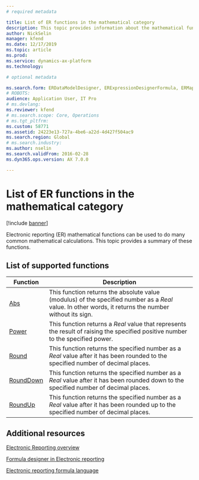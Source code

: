 ```yaml
---
# required metadata

title: List of ER functions in the mathematical category
description: This topic provides information about the mathematical functions that are supported in Electronic reporting (ER).
author: NickSelin
manager: kfend
ms.date: 12/17/2019
ms.topic: article
ms.prod: 
ms.service: dynamics-ax-platform
ms.technology: 

# optional metadata

ms.search.form: ERDataModelDesigner, ERExpressionDesignerFormula, ERMappedFormatDesigner, ERModelMappingDesigner
# ROBOTS: 
audience: Application User, IT Pro
# ms.devlang: 
ms.reviewer: kfend
# ms.search.scope: Core, Operations
# ms.tgt_pltfrm: 
ms.custom: 58771
ms.assetid: 24223e13-727a-4be6-a22d-4d427f504ac9
ms.search.region: Global
# ms.search.industry: 
ms.author: nselin
ms.search.validFrom: 2016-02-28
ms.dyn365.ops.version: AX 7.0.0

---
```


# List of ER functions in the mathematical category

[!include [banner](../includes/banner.md)]

Electronic reporting (ER) mathematical functions can be used to do many common mathematical calculations. This topic provides a summary of these functions.

## List of supported functions

| Function | Description |
|----------|-------------|
| [Abs](er-functions-mathematical-abs.md)             | This function returns the absolute value (modulus) of the specified number as a *Real* value. In other words, it returns the number without its sign. |
| [Power](er-functions-mathematical-power.md)         | This function returns a *Real* value that represents the result of raising the specified positive number to the specified power. |
| [Round](er-functions-mathematical-round.md)         | This function returns the specified number as a *Real* value after it has been rounded to the specified number of decimal places. |
| [RoundDown](er-functions-mathematical-rounddown.md) | This function returns the specified number as a *Real* value after it has been rounded down to the specified number of decimal places. |
| [RoundUp](er-functions-mathematical-roundup.md)     | This function returns the specified number as a *Real* value after it has been rounded up to the specified number of decimal places. |

## Additional resources

[Electronic Reporting overview](general-electronic-reporting.md)

[Formula designer in Electronic reporting](general-electronic-reporting-formula-designer.md)

[Electronic reporting formula language](er-formula-language.md)
